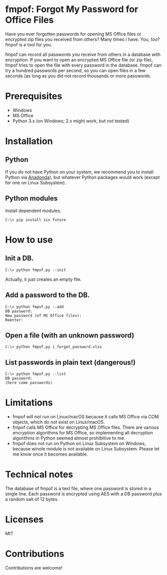# fmpof: Forgot My Password for Office Files
Have you ever forgotten passwords for opening MS Office files or
encrypted zip files you received from others? Many times I have. You,
too? fmpof is a tool for you.

fmpof can record all passwords you receive from others in a database with
encryption. If you want to open an encrypted MS Office file (or zip file),
fmpof tries to open the file with every password in the database. fmpof
can try a hundred passwords per second, so you can open files in a few
seconds (as long as you did not record thousands or more passwords.

# Prerequisites
- Windows
- MS Office
- Python 3.x (on Windows; 2.x might work, but not tested)

# Installation
## Python
If you do not have Python on your system, we recommend you to install
Python via [Anadonda](https://www.anaconda.com/download/)), but whatever
Python packages would work (except for one on Linux Subsystem).

## Python modules
Install dependent modules.

```
C:\> pip install six future
```

# How to use
## Init a DB.
```
C:\> python fmpof.py --init
```

Actually, it just creates an empty file.

## Add a password to the DB.
```
C:\> python fmpof.py --add
DB password:
New password (of MS Office files):
Reenter:
```

## Open a file (with an unknown password)
```
C:\> python fmpof.py i_forgot_password.xlsx
```

## List passwords in plain text (dangerous!)
```
C:\> python fmpof.py --list
DB password:
(here come passwords)
```

# Limitations
- fmpof will not run on Linux/macOS because it calls MS Office via COM
  objects, which do not exist on Linux/macOS.
- fmpof calls MS Office for decrypting MS Office files. There are
  various encryption algorithms for MS Office, so implementing all
  decryption algorithms in Python seemed almost prohibitive to me.
- fmpof does not run on Python on Linux Subsystem on Windows, because
  winole module is not available on Linux Subsystem. Please let me know
  once it becomes available.

# Technical notes
The database of fmpof is a text file, where one password is stored in a
single line. Each password is encrypted using AES with a DB
password plus a random salt of 12 bytes.

# Licenses
MIT

# Contributions
Contributions are welcome!
